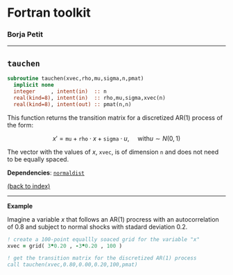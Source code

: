

# Fortran toolkit

### Borja Petit
---

## ```tauchen```

```fortran
subroutine tauchen(xvec,rho,mu,sigma,n,pmat)
  implicit none
  integer     , intent(in)  :: n
  real(kind=8), intent(in)  :: rho,mu,sigma,xvec(n)
  real(kind=8), intent(out) :: pmat(n,n)
```

This function returns the transition matrix for a discretized AR(1) process of the form:

$$x' = \texttt{mu} + \texttt{rho} \cdot  x + \texttt{sigma} \cdot u ,  \ \ \ \ \ \text{with} u \sim N(0,1)$$

The vector with the values of $x$, ```xvec```, is of dimension ```n``` and does not need to be equally spaced.

**Dependencies**: [```normaldist```](normaldist.md)

[(back to index)](../index.md)

---

**Example**

Imagine a variable $x$ that follows an AR(1) procress with an autocorrelation of 0.8 and subject to normal shocks with stadard deviation 0.2.

```fortran
! create a 100-point equallly soaced grid for the variable "x"
xvec = grid( 3*0.20 , -3*0.20 , 100 )

! get the transition matrix for the discretized AR(1) process
call tauchen(xvec,0.80,0.00,0.20,100,pmat)
```
